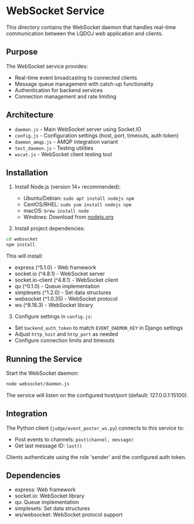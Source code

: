 # WebSocket Service

This directory contains the WebSocket daemon that handles real-time communication between the LQDOJ web application and clients.

## Purpose

The WebSocket service provides:
- Real-time event broadcasting to connected clients
- Message queue management with catch-up functionality  
- Authentication for backend services
- Connection management and rate limiting

## Architecture

- `daemon.js` - Main WebSocket server using Socket.IO
- `config.js` - Configuration settings (host, port, timeouts, auth token)
- `daemon_amqp.js` - AMQP integration variant
- `test_daemon.js` - Testing utilities
- `wscat.js` - WebSocket client testing tool

## Installation

1. Install Node.js (version 14+ recommended):
   - Ubuntu/Debian: `sudo apt install nodejs npm`
   - CentOS/RHEL: `sudo yum install nodejs npm`
   - macOS: `brew install node`
   - Windows: Download from [nodejs.org](https://nodejs.org)

2. Install project dependencies:
```bash
cd websocket
npm install
```

This will install:
- express (^5.1.0) - Web framework
- socket.io (^4.8.1) - WebSocket server
- socket.io-client (^4.8.1) - WebSocket client
- qu (^0.1.0) - Queue implementation
- simplesets (^1.2.0) - Set data structures
- websocket (^1.0.35) - WebSocket protocol
- ws (^8.18.3) - WebSocket library

3. Configure settings in `config.js`:
- Set `backend_auth_token` to match `EVENT_DAEMON_KEY` in Django settings
- Adjust `http_host` and `http_port` as needed
- Configure connection limits and timeouts

## Running the Service

Start the WebSocket daemon:
```bash
node websocket/daemon.js
```

The service will listen on the configured host/port (default: 127.0.0.1:15100).

## Integration

The Python client (`judge/event_poster_ws.py`) connects to this service to:
- Post events to channels: `post(channel, message)`
- Get last message ID: `last()`

Clients authenticate using the role 'sender' and the configured auth token.

## Dependencies

- express: Web framework
- socket.io: WebSocket library
- qu: Queue implementation
- simplesets: Set data structures
- ws/websocket: WebSocket protocol support